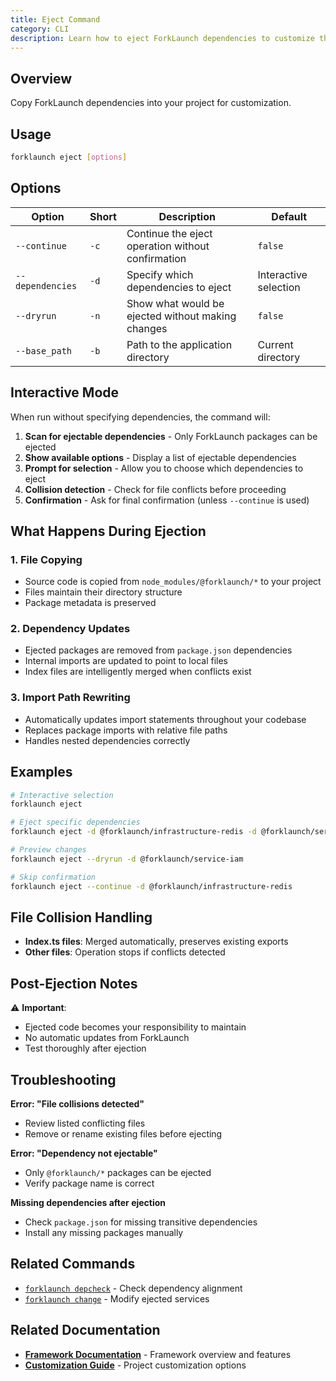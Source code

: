 ```yaml
---
title: Eject Command
category: CLI
description: Learn how to eject ForkLaunch dependencies to customize them.
---
```


## Overview

Copy ForkLaunch dependencies into your project for customization.

## Usage

```bash
forklaunch eject [options]
```

## Options

| Option | Short | Description | Default |
|--------|--------|-------------|---------|
| `--continue` | `-c` | Continue the eject operation without confirmation | `false` |
| `--dependencies` | `-d` | Specify which dependencies to eject | Interactive selection |
| `--dryrun` | `-n` | Show what would be ejected without making changes | `false` |
| `--base_path` | `-b` | Path to the application directory | Current directory |

## Interactive Mode

When run without specifying dependencies, the command will:

1. **Scan for ejectable dependencies** - Only ForkLaunch packages can be ejected
2. **Show available options** - Display a list of ejectable dependencies
3. **Prompt for selection** - Allow you to choose which dependencies to eject
4. **Collision detection** - Check for file conflicts before proceeding
5. **Confirmation** - Ask for final confirmation (unless `--continue` is used)

## What Happens During Ejection

### 1. File Copying
- Source code is copied from `node_modules/@forklaunch/*` to your project
- Files maintain their directory structure
- Package metadata is preserved

### 2. Dependency Updates
- Ejected packages are removed from `package.json` dependencies
- Internal imports are updated to point to local files
- Index files are intelligently merged when conflicts exist

### 3. Import Path Rewriting
- Automatically updates import statements throughout your codebase
- Replaces package imports with relative file paths
- Handles nested dependencies correctly

## Examples

```bash
# Interactive selection
forklaunch eject

# Eject specific dependencies
forklaunch eject -d @forklaunch/infrastructure-redis -d @forklaunch/service-billing

# Preview changes
forklaunch eject --dryrun -d @forklaunch/service-iam

# Skip confirmation
forklaunch eject --continue -d @forklaunch/infrastructure-redis
```

## File Collision Handling

- **Index.ts files**: Merged automatically, preserves existing exports
- **Other files**: Operation stops if conflicts detected

## Post-Ejection Notes

⚠️ **Important**: 
- Ejected code becomes your responsibility to maintain
- No automatic updates from ForkLaunch
- Test thoroughly after ejection

## Troubleshooting

**Error: "File collisions detected"**
- Review listed conflicting files
- Remove or rename existing files before ejecting

**Error: "Dependency not ejectable"**
- Only `@forklaunch/*` packages can be ejected
- Verify package name is correct

**Missing dependencies after ejection**
- Check `package.json` for missing transitive dependencies
- Install any missing packages manually



## Related Commands

- [`forklaunch depcheck`](./depcheck.md) - Check dependency alignment
- [`forklaunch change`](../changing-projects.md) - Modify ejected services

## Related Documentation

- **[Framework Documentation](../framework.md)** - Framework overview and features
- **[Customization Guide](../customization.md)** - Project customization options
